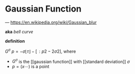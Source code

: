 # Gaussian Function

&mdash; <https://en.wikipedia.org/wiki/Gaussian_blur>

**aka** _bell curve_

**definition**

$G^\sigma\ p = -\sigma \lfloor \tau \rfloor - [\,: p2 - 2\sigma2]$, where

- $G^\sigma$ is the [[gaussian function]] with [[standard deviation]] $\sigma$
- $p = (x \cdots)$ is a point
